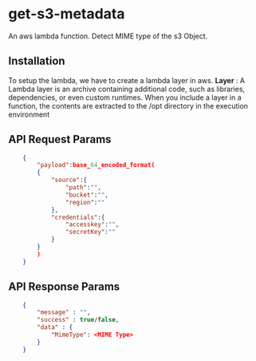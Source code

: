 # get-s3-metadata

An aws lambda function. Detect MIME type of the s3 Object.


## Installation
To setup the lambda, we have to create a lambda layer in aws.
**Layer** : A Lambda layer is an archive containing additional code, such as libraries, dependencies, or even custom runtimes. When you include a layer in a function, the contents are extracted to the /opt directory in the execution environment

## API Request Params

```json
    {
        "payload":base_64_encoded_format(
        {
            "source":{
                "path":"",
                "bucket":"",
                "region":""
            },
            "credentials":{
                "accesskey":"",
                "secretKey":""
            }
        }
        )
    }
```

## API Response Params
```json
    {
        "message" : "",
        "success" : true/false,
        "data" : {
            "MimeType": <MIME Type>
        }
    }
```
